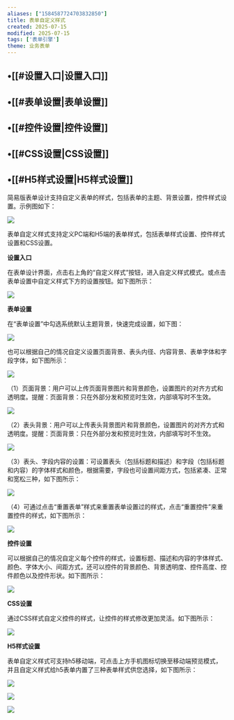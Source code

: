 ```yaml
---
aliases: ["1584587724703832850"]
title: 表单自定义样式
created: 2025-07-15
modified: 2025-07-15
tags: ['表单引擎']
theme: 业务表单
---
```


## •[[#设置入口|设置入口]]

## •[[#表单设置|表单设置]]

## •[[#控件设置|控件设置]]

## •[[#CSS设置|CSS设置]]

## •[[#H5样式设置|H5样式设置]]

简易版表单设计支持自定义表单的样式，包括表单的主题、背景设置，控件样式设置。示例图如下：

![](129969d042cb0cd57782c23cb5bc802b.jpg)

表单自定义样式支持定义PC端和H5端的表单样式，包括表单样式设置、控件样式设置和CSS设置。

**设置入口**

在表单设计界面，点击右上角的“自定义样式”按钮，进入自定义样式模式。或点击表单设置中自定义样式下方的设置按钮。如下图所示：

![](2d1c4b4e2aa58ef10041c35d80f8f52c.jpg)

**表单设置**

在“表单设置”中勾选系统默认主题背景，快速完成设置，如下图：

![](acc635a2451a5d2c4ada11766f9b463b.jpg)

也可以根据自己的情况自定义设置页面背景、表头内径、内容背景、表单字体和字段字体，如下图所示：

![](b5fdbcb8890c67d0b85af11512b23fd9.jpg)

（1）页面背景：用户可以上传页面背景图片和背景颜色，设置图片的对齐方式和透明度。提醒：页面背景：只在外部分发和预览时生效，内部填写时不生效。

![](8a971049f7a6070ac01aa3feb450fb65.jpg)

（2）表头背景：用户可以上传表头背景图片和背景颜色，设置图片的对齐方式和透明度。提醒：页面背景：只在外部分发和预览时生效，内部填写时不生效。

![](bac9fb8a61c812743d4d0eed26593624.jpg)

（3）表头、字段内容的设置：可设置表头（包括标题和描述）和字段（包括标题和内容）的字体样式和颜色，根据需要，字段也可设置间距方式，包括紧凑、正常和宽松三种，如下图所示：

![](e03aab047842674ce82790b0ed58e0df.jpg)

（4）可通过点击“重置表单”样式来重置表单设置过的样式，点击“重置控件”来重置控件的样式，如下图所示：

![](6e548e726a84723c2b40de6b6736e5b7.jpg)

**控件设置**

可以根据自己的情况自定义每个控件的样式，设置标题、描述和内容的字体样式、颜色、字体大小、间距方式，还可以控件的背景颜色、背景透明度、控件高度、控件颜色以及控件形状。如下图所示：

![](bb0600b8b7457238214a74ad16d49a39.jpg)

**CSS设置**

通过CSS样式自定义控件的样式，让控件的样式修改更加灵活。如下图所示：

![](303a441169cff08cb19ecf0a215288b5.jpg)

**H5样式设置**

表单自定义样式可支持h5移动端，可点击上方手机图标切换至移动端预览模式，并且自定义样式给h5表单内置了三种表单样式供您选择，如下图所示：

![](54bf5d544320e8bc970f067b9594142c.jpg)

![](223cd7fc4003cf414b1038348c4f4a6c.jpg)

![](0dc49afda8ee68476f4b878bbb440efb.jpg)